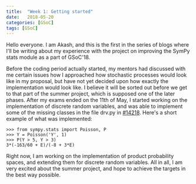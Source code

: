 ```yaml
---
title:  "Week 1: Getting started"
date:   2018-05-20
categories: [GSoC]
tags: [GSoC]
---
```

Hello everyone. I am Akash, and this is the first in the series of blogs where I'll be writing about my experience with the project on improving the SymPy stats module as a part of GSoC'18.

Before the coding period actually started, my mentors had discussed with me certain issues how I approached how stochastic processes would look like in my proposal, but have not yet decided upon how exactly the implementation would look like. I believe it will be sorted out before we get to that part of the summer project, which is supposed one of the later phases. After my exams ended on the 11th of May, I started working on the implementation of discrete random variables, and was able to implement some of the missing classes in the file drv.py in [#14218](https://github.com/sympy/sympy/pull/14218).
Here's a short example of what was implemented:

```
>>> from sympy.stats import Poisson, P
>>> Y = Poisson('Y', 1)
>>> P(Y > 5, Y > 3)
3*(-163/60 + E)/(-8 + 3*E)
```

Right now, I am working on the implementation of product probability spaces, and extending them for discrete random variables. All in all, I am very excited about the summer project, and hope to achieve the targets in the best way possible.
